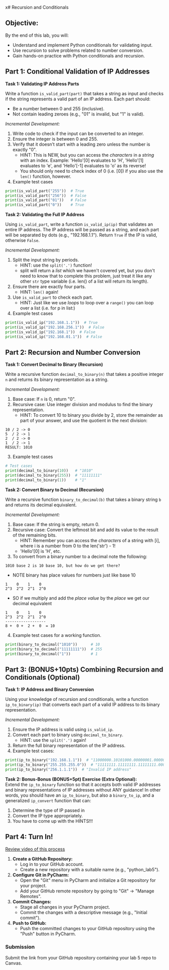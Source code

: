 x# Recursion and Conditionals

## Objective:
By the end of this lab, you will:
- Understand and implement Python conditionals for validating input.
- Use recursion to solve problems related to number conversion.
- Gain hands-on practice with Python conditionals and recursion.

## Part 1: Conditional Validation of IP Addresses

**Task 1: Validating IP Address Parts**

Write a function `is_valid_part(part)` that takes a string as input and checks if the string represents a valid part of an IP address. Each part should:
- Be a number between 0 and 255 (inclusive).
- Not contain leading zeroes (e.g., "01" is invalid, but "1" is valid).

*Incremental Development:*
1. Write code to check if the input can be converted to an integer.
2. Ensure the integer is between 0 and 255.
3. Verify that it doesn’t start with a leading zero unless the number is exactly "0".
    * HINT: This is NEW, but you can access the *characters* in a *string* with an index. Example: 'Hello'[0] evaluates to 'H', 'Hello'[1] evaluates to 'e', and 'Hello'[-1] evaluates to 'o' as its reverse!
    * You should only need to check index of 0 (i.e. [0]) if you also use the `len()` function, however.
4. Example test cases
```python
print(is_valid_part("255"))  # True
print(is_valid_part("256"))  # False
print(is_valid_part("01"))   # False
print(is_valid_part("0"))    # True
```

**Task 2: Validating the Full IP Address**

Using `is_valid_part`, write a function `is_valid_ip(ip)` that validates an entire IP address. The IP address will be passed as a string, and each part will be separated by dots (e.g., "192.168.1.1"). Return `True` if the IP is valid, otherwise `False`.

*Incremental Development:*
1. Split the input string by periods.
    * HINT: use the `split('.')` function!
    * split will return a *list* which we haven't covered yet, but you don't need to know that to complete this problem, just treat it like any other `str` type variable (i.e. len() of a list will return its length).
2. Ensure there are exactly four parts.
    * HINT: `len()` again!
3. Use `is_valid_part` to check each part.
    * HINT: Just like we use *loops* to loop over a `range()` you can loop over a list (i.e. for p in list:)
4. Example test cases
```python
print(is_valid_ip("192.168.1.1"))  # True
print(is_valid_ip("192.168.256.1"))  # False
print(is_valid_ip("192.168.1"))  # False
print(is_valid_ip("192.168.01.1"))  # False
```
## Part 2: Recursion and Number Conversion

**Task 1: Convert Decimal to Binary (Recursion)**

Write a recursive function `decimal_to_binary(n)` that takes a positive integer `n` and returns its binary representation as a string. 

*Incremental Development:*
1. Base case: If `n` is 0, return "0".
2. Recursive case: Use integer division and modulus to find the binary representation.
    * HINT: To convert 10 to binary you divide by 2, store the remainder as part of your answer, and use the quotient in the next division:
```shell
10 / 2 -> 0
5  / 2 -> 1
2  / 2 -> 0
1  / 2 -> 1
RESULT: 1010
```
3. Example test cases
```python
# Test cases
print(decimal_to_binary(10))   # "1010"
print(decimal_to_binary(255))  # "11111111"
print(decimal_to_binary(1))    # "1"
```

**Task 2: Convert Binary to Decimal (Recursion)**

Write a recursive function `binary_to_decimal(b)` that takes a binary string `b` and returns its decimal equivalent. 

*Incremental Development:*
1. Base case: If the string is empty, return 0.
2. Recursive case: Convert the leftmost bit and add its value to the result of the remaining bits.
    * HINT: Remember you can access the *characters* of a string with [i], where i is a number from 0 to the len('str') - 1!
    * 'Hello'[0] is 'H', etc.
3. To convert from a binary number to a decimal note the following:
```shell
1010 base 2 is 10 base 10, but how do we get there?
````
* NOTE binary has place values for numbers just like base 10
```shell
1    0    1    0
2^3  2^2  2^1  2^0
```
* SO if we multiply and add the *place value* by the *place* we get our decimal equivalent
```shell
1    0    1    0
2^3  2^2  2^1  2^0
------------------
8 +  0 +  2 +  0  = 10
```
4. Example test cases for a working function.
```python
print(binary_to_decimal("1010"))      # 10
print(binary_to_decimal("11111111"))  # 255
print(binary_to_decimal("1"))         # 1
```

## Part 3: (BONUS+10pts) Combining Recursion and Conditionals (Optional)

**Task 1: IP Address and Binary Conversion**

Using your knowledge of recursion and conditionals, write a function `ip_to_binary(ip)` that converts each part of a valid IP address to its binary representation.

*Incremental Development:*
1. Ensure the IP address is valid using `is_valid_ip`.
2. Convert each part to binary using `decimal_to_binary`.
    * HINT: use the `split('.')` again!
3. Return the full binary representation of the IP address.
4. Example test cases:
```python
print(ip_to_binary("192.168.1.1"))  # "11000000.10101000.00000001.00000001"
print(ip_to_binary("255.255.255.0"))  # "11111111.11111111.11111111.00000000"
print(ip_to_binary("256.1.1.1"))  # "Invalid IP address"
```

**Task 2: Bonus-Bonus (BONUS+5pt) Exercise (Extra Optional):**  
Extend the `ip_to_binary` function so that it accepts both valid IP addresses and binary representations of IP addresses without ANY guidance! In other words, you should have an `ip_to_binary`, but also a `binary_to_ip`, and a generalized `ip_convert` function that can:
1. Determine the type of IP passed in
2. Convert the IP type appropriately.
3. You have to come up with the HINTS!!!

## Part 4: Turn In!
[Review video of this process](https://redwoods.us-west-2.instructuremedia.com/embed/72299bfd-8420-4ad0-8af5-18fb8e32e50a)
1. **Create a GitHub Repository:**
   * Log in to your GitHub account.
   * Create a new repository with a suitable name (e.g., "python_lab5").
2. **Configure Git in PyCharm:**
   * Open the "Git" menu in PyCharm and initialize a Git repository for your project.
   * Add your GitHub remote repository by going to "Git" -> "Manage Remotes".
3. **Commit Changes:**
   * Stage all changes in your PyCharm project.
   * Commit the changes with a descriptive message (e.g., "Initial commit").
4. **Push to GitHub:**
   * Push the committed changes to your GitHub repository using the "Push" button in PyCharm.

### Submission
Submit the link from your GitHub repository containing your lab 5 repo to Canvas.